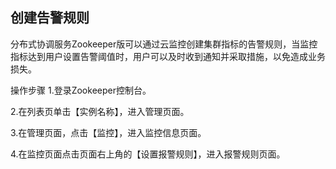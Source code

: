## 创建告警规则
分布式协调服务Zookeeper版可以通过云监控创建集群指标的告警规则，当监控指标达到用户设置告警阈值时，用户可以及时收到通知并采取措施，以免造成业务损失。

操作步骤
1.登录Zookeeper控制台。

2.在列表页单击【实例名称】，进入管理页面。

3.在管理页面，点击【监控】，进入监控信息页面。

4.在监控页面点击页面右上角的【设置报警规则】，进入报警规则页面。
